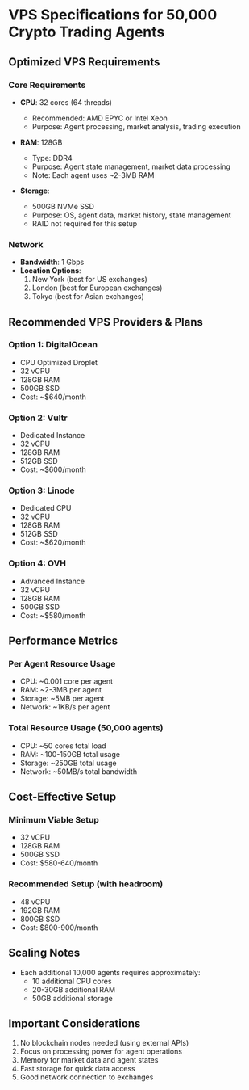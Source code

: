 # VPS Specifications for 50,000 Crypto Trading Agents

## Optimized VPS Requirements

### Core Requirements
- **CPU**: 32 cores (64 threads)
  - Recommended: AMD EPYC or Intel Xeon
  - Purpose: Agent processing, market analysis, trading execution

- **RAM**: 128GB
  - Type: DDR4
  - Purpose: Agent state management, market data processing
  - Note: Each agent uses ~2-3MB RAM

- **Storage**: 
  - 500GB NVMe SSD
  - Purpose: OS, agent data, market history, state management
  - RAID not required for this setup

### Network
- **Bandwidth**: 1 Gbps
- **Location Options**:
  1. New York (best for US exchanges)
  2. London (best for European exchanges)
  3. Tokyo (best for Asian exchanges)

## Recommended VPS Providers & Plans

### Option 1: DigitalOcean
- CPU Optimized Droplet
- 32 vCPU
- 128GB RAM
- 500GB SSD
- Cost: ~$640/month

### Option 2: Vultr
- Dedicated Instance
- 32 vCPU
- 128GB RAM
- 512GB SSD
- Cost: ~$600/month

### Option 3: Linode
- Dedicated CPU
- 32 vCPU
- 128GB RAM
- 512GB SSD
- Cost: ~$620/month

### Option 4: OVH
- Advanced Instance
- 32 vCPU
- 128GB RAM
- 500GB SSD
- Cost: ~$580/month

## Performance Metrics

### Per Agent Resource Usage
- CPU: ~0.001 core per agent
- RAM: ~2-3MB per agent
- Storage: ~5MB per agent
- Network: ~1KB/s per agent

### Total Resource Usage (50,000 agents)
- CPU: ~50 cores total load
- RAM: ~100-150GB total usage
- Storage: ~250GB total usage
- Network: ~50MB/s total bandwidth

## Cost-Effective Setup

### Minimum Viable Setup
- 32 vCPU
- 128GB RAM
- 500GB SSD
- Cost: $580-640/month

### Recommended Setup (with headroom)
- 48 vCPU
- 192GB RAM
- 800GB SSD
- Cost: $800-900/month

## Scaling Notes
- Each additional 10,000 agents requires approximately:
  - 10 additional CPU cores
  - 20-30GB additional RAM
  - 50GB additional storage

## Important Considerations
1. No blockchain nodes needed (using external APIs)
2. Focus on processing power for agent operations
3. Memory for market data and agent states
4. Fast storage for quick data access
5. Good network connection to exchanges
